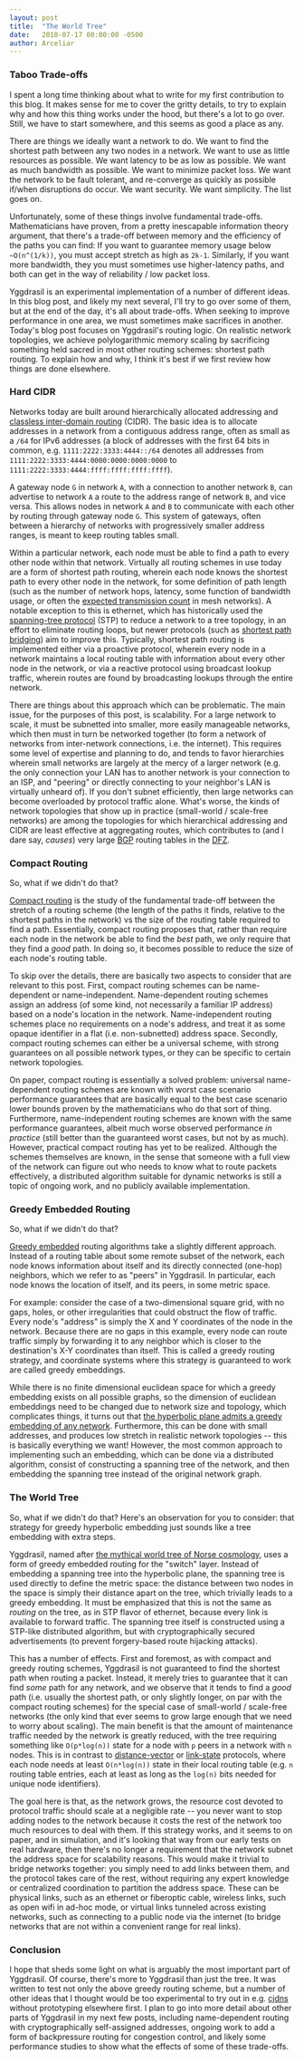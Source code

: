 ```yaml
---
layout: post
title:  "The World Tree"
date:   2018-07-17 00:00:00 -0500
author: Arceliar
---
```


### Taboo Trade-offs

I spent a long time thinking about what to write for my first contribution to this blog.
It makes sense for me to cover the gritty details, to try to explain why and how this thing works under the hood, but there's a lot to go over.
Still, we have to start somewhere, and this seems as good a place as any.

There are things we ideally want a network to do.
We want to find the shortest path between any two nodes in a network.
We want to use as little resources as possible.
We want latency to be as low as possible.
We want as much bandwidth as possible.
We want to minimize packet loss.
We want the network to be fault tolerant, and re-converge as quickly as possible if/when disruptions do occur.
We want security.
We want simplicity.
The list goes on.

Unfortunately, some of these things involve fundamental trade-offs.
Mathematicians have proven, from a pretty inescapable information theory argument, that there's a trade-off between memory and the efficiency of the paths you can find:
If you want to guarantee memory usage below `~O(n^(1/k))`, you must accept stretch as high as `2k-1`.
Similarly, if you want more bandwidth, they you must sometimes use higher-latency paths, and both can get in the way of reliability / low packet loss.

Yggdrasil is an experimental implementation of a number of different ideas.
In this blog post, and likely my next several, I'll try to go over some of them, but at the end of the day, it's all about trade-offs.
When seeking to improve performance in one area, we must sometimes make sacrifices in another.
Today's blog post focuses on Yggdrasil's routing logic.
On realistic network topologies, we achieve polylogarithmic memory scaling by sacrificing something held sacred in most other routing schemes: shortest path routing.
To explain how and why, I think it's best if we first review how things are done elsewhere.

### Hard CIDR

Networks today are built around hierarchically allocated addressing and [classless inter-domain routing](https://en.wikipedia.org/wiki/Classless_Inter-Domain_Routing) (CIDR).
The basic idea is to allocate addresses in a network from a contiguous address range, often as small as a `/64` for IPv6 addresses (a block of addresses with the first 64 bits in common, e.g. `1111:2222:3333:4444::/64` denotes all addresses from `1111:2222:3333:4444:0000:0000:0000:0000` to `1111:2222:3333:4444:ffff:ffff:ffff:ffff`).

A gateway node `G` in network `A`, with a connection to another network `B`, can advertise to network `A` a route to the address range of network `B`, and vice versa.
This allows nodes in network `A` and `B` to communicate with each other by routing through gateway node `G`.
This system of gateways, often between a hierarchy of networks with progressively smaller address ranges, is meant to keep routing tables small.

Within a particular network, each node must be able to find a path to every other node within that network.
Virtually all routing schemes in use today are a form of shortest path routing, wherein each node knows the shortest path to every other node in the network, for some definition of path length (such as the number of network hops, latency, some function of bandwidth usage, or often the [expected transmission count](https://en.wikipedia.org/wiki/Expected_transmission_count) in mesh networks).
A notable exception to this is ethernet, which has historically used the [spanning-tree protocol](https://en.wikipedia.org/wiki/Spanning_Tree_Protocol) (STP) to reduce a network to a tree topology, in an effort to eliminate routing loops, but newer protocols (such as [shortest path bridging](https://en.wikipedia.org/wiki/IEEE_802.1aq)) aim to improve this.
Typically, shortest path routing is implemented either via a proactive protocol, wherein every node in a network maintains a local routing table with information about every other node in the network, or via a reactive protocol using broadcast lookup traffic, wherein routes are found by broadcasting lookups through the entire network.

There are things about this approach which can be problematic.
The main issue, for the purposes of this post, is scalability.
For a large network to scale, it must be subnetted into smaller, more easily manageable networks, which then must in turn be networked together (to form a network of networks from inter-network connections, i.e. the internet).
This requires some level of expertise and planning to do, and tends to favor hierarchies wherein small networks are largely at the mercy of a larger network (e.g. the only connection your LAN has to another network is your connection to an ISP, and "peering" or directly connecting to your neighbor's LAN is virtually unheard of).
If you don't subnet efficiently, then large networks can become overloaded by protocol traffic alone.
What's worse, the kinds of network topologies that show up in practice (small-world / scale-free networks) are among the topologies for which hierarchical addressing and CIDR are least effective at aggregating routes, which contributes to (and I dare say, *causes*) very large [BGP](https://en.wikipedia.org/wiki/Border_Gateway_Protocol) routing tables in the [DFZ](https://en.wikipedia.org/wiki/Default-free_zone).

### Compact Routing

So, what if we didn't do that?

[Compact routing](https://arxiv.org/abs/0708.2309) is the study of the fundamental trade-off between the stretch of a routing scheme (the length of the paths it finds, relative to the shortest paths in the network) vs the size of the routing table required to find a path.
Essentially, compact routing proposes that, rather than require each node in the network be able to find the *best* path, we only require that they find a *good* path.
In doing so, it becomes possible to reduce the size of each node's routing table.

To skip over the details, there are basically two aspects to consider that are relevant to this post.
First, compact routing schemes can be name-dependent or name-independent.
Name-dependent routing schemes assign an address (of some kind, not necessarily a familiar IP address) based on a node's location in the network.
Name-independent routing schemes place no requirements on a node's address, and treat it as some opaque identifier in a flat (i.e. non-subnetted) address space.
Secondly, compact routing schemes can either be a universal scheme, with strong guarantees on all possible network types, or they can be specific to certain network topologies.

On paper, compact routing is essentially a solved problem: universal name-dependent routing schemes are known with worst case scenario performance guarantees that are basically equal to the best case scenario lower bounds proven by the mathematicians who do that sort of thing.
Furthermore, name-independent routing schemes are known with the same performance guarantees, albeit much worse observed performance *in practice* (still better than the guaranteed worst cases, but not by as much).
However, practical compact routing has yet to be realized.
Although the schemes themselves are known, in the sense that someone with a full view of the network can figure out who needs to know what to route packets effectively, a distributed algorithm suitable for dynamic networks is still a topic of ongoing work, and no publicly available implementation.

### Greedy Embedded Routing

So, what if we didn't do that?

[Greedy embedded](https://en.wikipedia.org/wiki/Greedy_embedding) routing algorithms take a slightly different approach.
Instead of a routing table about some remote subset of the network, each node knows information about itself and its directly connected (one-hop) neighbors, which we refer to as "peers" in Yggdrasil.
In particular, each node knows the location of itself, and its peers, in some metric space.

For example: consider the case of a two-dimensional square grid, with no gaps, holes, or other irregularities that could obstruct the flow of traffic.
Every node's "address" is simply the X and Y coordinates of the node in the network.
Because there are no gaps in this example, every node can route traffic simply by forwarding it to any neighbor which is closer to the destination's X-Y coordinates than itself.
This is called a greedy routing strategy, and coordinate systems where this strategy is guaranteed to work are called greedy embeddings.

While there is no finite dimensional euclidean space for which a greedy embedding exists on all possible graphs, so the dimension of euclidean embeddings need to be changed due to network size and topology, which complicates things, it turns out that [the hyperbolic plane admits a greedy embedding of any network](http://www.cs.cornell.edu/~rdk/papers/pgr.pdf).
Furthermore, this can be done with small addresses, and produces low stretch in realistic network topologies -- this is basically everything we want!
However, the most common approach to implementing such an embedding, which can be done via a distributed algorithm, consist of constructing a spanning tree of the network, and then embedding the spanning tree instead of the original network graph.

### The World Tree

So, what if we didn't do that?
Here's an observation for you to consider: that strategy for greedy hyperbolic embedding just sounds like a tree embedding with extra steps.

Yggdrasil, named after [the mythical world tree of Norse cosmology](https://en.wikipedia.org/wiki/Yggdrasil), uses a form of greedy embedded routing for the "switch" layer.
Instead of embedding a spanning tree into the hyperbolic plane, the spanning tree is used directly to define the metric space: the distance between two nodes in the space is simply their distance apart on the tree, which trivially leads to a greedy embedding.
It must be emphasized that this is not the same as *routing* on the tree, as in STP flavor of ethernet, because every link is available to forward traffic.
The spanning tree itself is constructed using a STP-like distributed algorithm, but with cryptographically secured advertisements (to prevent forgery-based route hijacking attacks).

This has a number of effects.
First and foremost, as with compact and greedy routing schemes, Yggdrasil is not guaranteed to find the shortest path when routing a packet.
Instead, it merely tries to guarantee that it can find *some* path for any network, and we observe that it tends to find a *good* path (i.e. usually the shortest path, or only slightly longer, on par with the compact routing schemes) for the special case of small-world / scale-free networks (the only kind that ever seems to grow large enough that we need to worry about scaling).
The main benefit is that the amount of maintenance traffic needed by the network is greatly reduced, with the tree requiring something like `O(p*log(n))` state for a node with `p` peers in a network with `n` nodes.
This is in contrast to [distance-vector](https://en.wikipedia.org/wiki/Distance-vector_routing_protocol) or [link-state](https://en.wikipedia.org/wiki/Link-state_routing_protocol) protocols, where each node needs at least `O(n*log(n))` state in their local routing table (e.g. `n` routing table entries, each at least as long as the `log(n)` bits needed for unique node identifiers).

The goal here is that, as the network grows, the resource cost devoted to protocol traffic should scale at a negligible rate -- you never want to stop adding nodes to the network because it costs the rest of the network too much resources to deal with them.
If this strategy works, and it seems to on paper, and in simulation, and it's looking that way from our early tests on real hardware, then there's no longer a requirement that the network subnet the address space for scalability reasons.
This would make it trivial to bridge networks together: you simply need to add links between them, and the protocol takes care of the rest, without requiring any expert knowledge or centralized coordination to partition the address space.
These can be physical links, such as an ethernet or fiberoptic cable, wireless links, such as open wifi in ad-hoc mode, or virtual links tunneled across existing networks, such as connecting to a public node via the internet (to bridge networks that are not within a convenient range for real links).

### Conclusion

I hope that sheds some light on what is arguably the most important part of Yggdrasil.
Of course, there's more to Yggdrasil than just the tree.
It was written to test not only the above greedy routing scheme, but a number of other ideas that I thought would be too experimental to try out in e.g. [cjdns](https://github.com/cjdelisle/cjdns) without prototyping elsewhere first.
I plan to go into more detail about other parts of Yggdrasil in my next few posts, including name-dependent routing with cryptographically self-assigned addresses, ongoing work to add a form of backpressure routing for congestion control, and likely some performance studies to show what the effects of some of these trade-offs.

